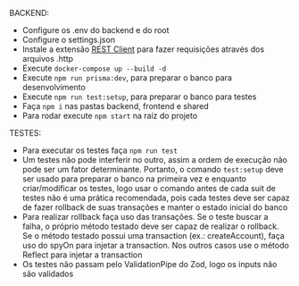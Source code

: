 BACKEND:
- Configure os .env do backend e do root
- Configure o settings.json
- Instale a extensão [REST Client](https://marketplace.visualstudio.com/items?itemName=humao.rest-client) para fazer requisições através dos arquivos .http
- Execute `docker-compose up --build -d`
- Execute `npm run prisma:dev`, para preparar o banco para desenvolvimento
- Execute `npm run test:setup`, para preparar o banco para testes
- Faça `npm i` nas pastas backend, frontend e shared
- Para rodar execute `npm start` na raíz do projeto

TESTES:
- Para executar os testes faça `npm run test`
- Um testes não pode interferir no outro, assim a ordem de execução não pode ser um fator determinante. Portanto, o comando `test:setup` deve ser usado para preparar o banco na primeira vez e enquanto criar/modificar os testes, logo usar o comando antes de cada suit de testes não é uma prática recomendada, pois cada testes deve ser capaz de fazer rollback de suas transações e manter o estado inicial do banco
- Para realizar rollback faça uso das transações. Se o teste buscar a falha, o próprio método testado deve ser capaz de realizar o rollback. Se o método testado possui uma transaction (ex.: createAccount), faça uso do spyOn para injetar a transaction. Nos outros casos use o método Reflect para injetar a transaction
- Os testes não passam pelo ValidationPipe do Zod, logo os inputs não são validados